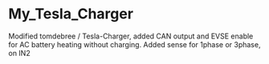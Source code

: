# My_Tesla_Charger
Modified tomdebree / Tesla-Charger, added CAN output and EVSE enable for AC battery heating without charging.
Added sense for 1phase or 3phase, on IN2
